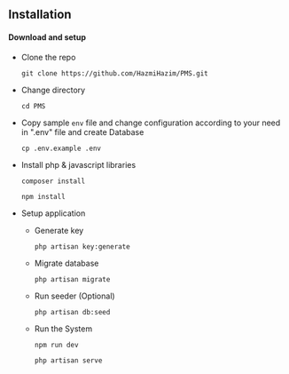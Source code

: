 ## Installation
#### Download and setup

- Clone the repo
   ```
   git clone https://github.com/HazmiHazim/PMS.git
   ```
- Change directory
    ```
    cd PMS
    ```
- Copy sample `env` file and change configuration according to your need in ".env" file and create Database
    ```
    cp .env.example .env
    ```
- Install php & javascript libraries
    ```
    composer install
    ```
    ```
    npm install
    ```
- Setup application
    
    - Generate key
       ```
       php artisan key:generate
       ```
    - Migrate database
       ```
       php artisan migrate
       ```    
    - Run seeder (Optional)
        ```
        php artisan db:seed
        ```
    - Run the System
        ```
        npm run dev
        ```
        ```
        php artisan serve
        ```
